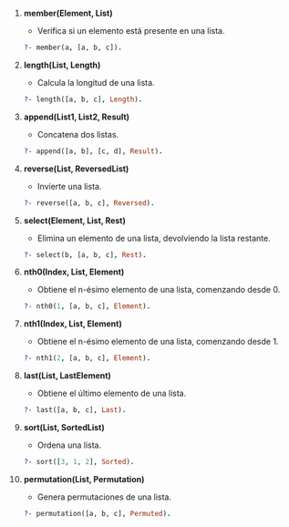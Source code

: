 
1. **member(Element, List)**
    
    - Verifica si un elemento está presente en una lista.
    
    ``` Prolog
    ?- member(a, [a, b, c]).
    ```
    
2. **length(List, Length)**
    
    - Calcula la longitud de una lista.
    
    ```Prolog
    ?- length([a, b, c], Length).
    ```
    
3. **append(List1, List2, Result)**
    
    - Concatena dos listas.
    
    ```Prolog
    ?- append([a, b], [c, d], Result).
    ```
    
4. **reverse(List, ReversedList)**
    
    - Invierte una lista.
    
    ```Prolog
    ?- reverse([a, b, c], Reversed).
    ```
    
5. **select(Element, List, Rest)**
    
    - Elimina un elemento de una lista, devolviendo la lista restante.
    
    ```Prolog
    ?- select(b, [a, b, c], Rest).
    ```
    
6. **nth0(Index, List, Element)**
    
    - Obtiene el n-ésimo elemento de una lista, comenzando desde 0.
    
    ```Prolog
    ?- nth0(1, [a, b, c], Element).
    ```
    
7. **nth1(Index, List, Element)**
    
    - Obtiene el n-ésimo elemento de una lista, comenzando desde 1.
    
    ```Prolog
    ?- nth1(2, [a, b, c], Element).
    ```
    
8. **last(List, LastElement)**
    
    - Obtiene el último elemento de una lista.
    
    ```Prolog
    ?- last([a, b, c], Last).
    ```
    
9. **sort(List, SortedList)**
    
    - Ordena una lista.
    
    ```Prolog
    ?- sort([3, 1, 2], Sorted).
    ```
    
10. **permutation(List, Permutation)**
    
    - Genera permutaciones de una lista.
    
    ```Prolog
    ?- permutation([a, b, c], Permuted).
    ```